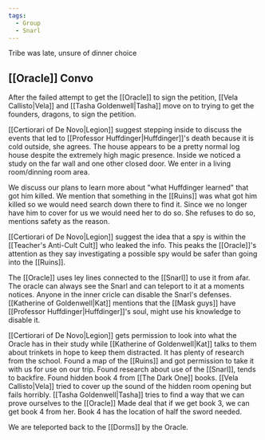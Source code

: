 ```yaml
---
tags:
  - Group
  - Snarl
---
```

Tribe was late, unsure of dinner choice

## [[Oracle]] Convo
After the failed attempt to get the [[Oracle]] to sign the petition, [[Vela Callisto|Vela]] and [[Tasha Goldenwell|Tasha]] move on to trying to get the founders, dragons, to sign the petition.

[[Certiorari of De Novo|Legion]] suggest stepping inside to discuss the events that led to [[Professor Huffdinger|Huffdinger]]'s death because it is cold outside, she agrees.
The house appears to be a pretty normal log house despite the extremely high magic presence. 
Inside we noticed a study on the far wall and one other closed door. We enter in a living room/dinning room area. 

We discuss our plans to learn more about "what Huffdinger learned" that got him killed. We mention that something in the [[Ruins]] was what got him killed so we would need search down there to find it. Since we no longer have him to cover for us we would need her to do so. 
She refuses to do so, mentions safety as the reason. 

[[Certiorari of De Novo|Legion]] suggest the idea that a spy is within the [[Teacher's Anti-Cult Cult]] who leaked the info. This peaks the [[Oracle]]'s attention as they say investigating a possible spy would be safer than going into the [[Ruins]].

The [[Oracle]] uses ley lines connected to the [[Snarl]] to use it from afar. The oracle can always see the Snarl and can teleport to it at a moments notices. Anyone in the inner cricle can disable the Snarl's defenses. [[Katherine of Goldenwell|Kat]] mentions that the [[Mask guys]] have [[Professor Huffdinger|Huffdinger]]'s soul, might use his knowledge to disable it.

[[Certiorari of De Novo|Legion]] gets permission to look into what the Oracle has in their study while [[Katherine of Goldenwell|Kat]] talks to them about trinkets in hope to keep them distracted. It has plenty of research from the school. Found a map of the [[Ruins]] and got permission to take it with us for use on our trip. Found research about use of the [[Snarl]], tends to backfire. Found hidden book 4 from [[The Dark One]] books. [[Vela Callisto|Vela]] tried to cover up the sound of the hidden room opening but fails horribly. [[Tasha Goldenwell|Tasha]] tries to find a way that we can prove ourselves to the [[Oracle]] Made deal that if we get book 3, we can get book 4 from her. Book 4 has the location of half the sword needed.

We are teleported back to the [[Dorms]] by the Oracle. 